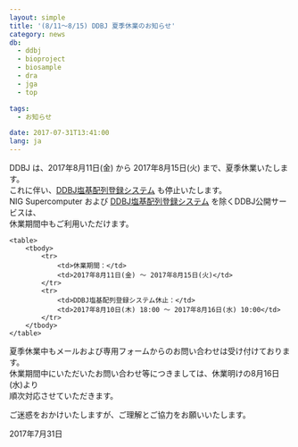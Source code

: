 ```yaml
---
layout: simple
title: '(8/11～8/15) DDBJ 夏季休業のお知らせ'
category: news
db:
  - ddbj
  - bioproject
  - biosample
  - dra
  - jga
  - top

tags:
  - お知らせ

date: 2017-07-31T13:41:00
lang: ja
---
```


<p>DDBJ は、2017年8月11日(金) から 2017年8月15日(火) まで、夏季休業いたします。<br>これに伴い、<a href="/ddbj/web-submission.html">DDBJ塩基配列登録システム</a> も停止いたします。<br>NIG Supercomputer および <a href="/ddbj/web-submission.html">DDBJ塩基配列登録システム</a> を除くDDBJ公開サービスは、<br>休業期間中もご利用いただけます。</p>
<div class="bottom_space">

    <table>
        <tbody>
            <tr>
                <td>休業期間：</td>
                <td>2017年8月11日(金) ～ 2017年8月15日(火)</td>
            </tr>
            <tr>
                <td>DDBJ塩基配列登録システム休止：</td>
                <td>2017年8月10日(木) 18:00 ～ 2017年8月16日(水) 10:00</td>
            </tr>
        </tbody>
    </table>
</div>

<p>夏季休業中もメールおよび専用フォームからのお問い合わせは受け付けております。<br>休業期間中にいただいたお問い合わせ等につきましては、休業明けの8月16日(水)より<br>順次対応させていただきます。</p>

<p>ご迷惑をおかけいたしますが、ご理解とご協力をお願いいたします。</p>

<p>2017年7月31日</p>
